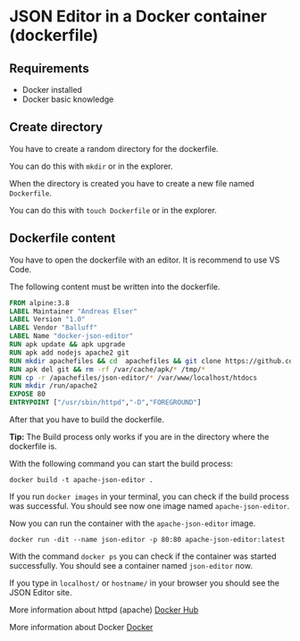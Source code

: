 # JSON Editor in a Docker container (dockerfile)

## Requirements

- Docker installed
- Docker basic knowledge

## Create directory

You have to create a random directory for the dockerfile.

You can do this with `mkdir` or in the explorer.

When the directory is created you have to create a new file named `Dockerfile`. 

You can do this with `touch Dockerfile` or in the explorer.

## Dockerfile content

You have to open the dockerfile with an editor. It is recommend to use VS Code.

The following content must be written into the dockerfile.

```dockerfile
FROM alpine:3.8
LABEL Maintainer "Andreas Elser"
LABEL Version "1.0"
LABEL Vendor "Balluff"
LABEL Name "docker-json-editor"
RUN apk update && apk upgrade
RUN apk add nodejs apache2 git 
RUN mkdir apachefiles && cd  apachefiles && git clone https://github.com/Balluff/json-editor.git
RUN apk del git && rm -rf /var/cache/apk/* /tmp/*
RUN cp -r /apachefiles/json-editor/* /var/www/localhost/htdocs
RUN mkdir /run/apache2
EXPOSE 80
ENTRYPOINT ["/usr/sbin/httpd","-D","FOREGROUND"]
```

After that you have to build the dockerfile.

**Tip:** The Build process only works if you are in the directory where the dockerfile is. 

With the following command you can start the build process:

```
docker build -t apache-json-editor .
```

If you run `docker images` in your terminal, you can check if the build process was successful. You should see now one image named `apache-json-editor`.

Now you can run the container with the `apache-json-editor` image.

```
docker run -dit --name json-editor -p 80:80 apache-json-editor:latest
```

With the command `docker ps` you can check if the container was started successfully. You should see a container named `json-editor` now.

If you type in `localhost/` or `hostname/` in your browser you should see the JSON Editor site.

More information about httpd (apache) [Docker Hub](https://hub.docker.com/_/httpd)

More information about Docker [Docker](https://www.docker.com/)